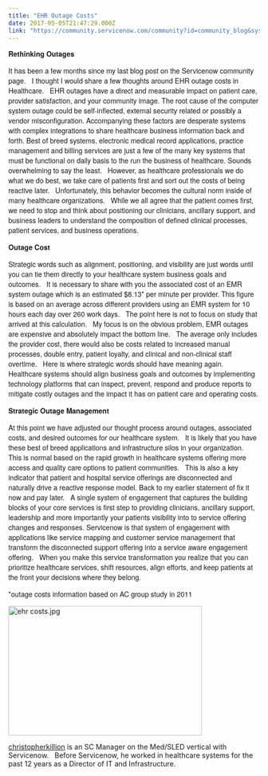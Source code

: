 ```yaml
---
title: "EHR Outage Costs"
date: 2017-05-05T21:47:29.000Z
link: "https://community.servicenow.com/community?id=community_blog&sys_id=68ccee25dbd0dbc01dcaf3231f961944"
---
```

<p><span style="font-size: 10.5pt; font-family: 'Helvetica Neue';"><strong>Rethinking Outages</strong></span></p><p></p><p><span style="font-size: 10.5pt; font-family: 'Helvetica Neue';">It has been a few months since my last blog post on the Servicenow community page.   I thought I would share a few thoughts around EHR outage costs in Healthcare.   EHR outages have a direct and measurable impact on patient care, provider satisfaction, and your community image. The root cause of the computer system outage could be self-inflected, external security related or possibly a vendor misconfiguration. Accompanying these factors are desperate systems with complex integrations to share healthcare business information back and forth. Best of breed systems, electronic medical record applications, practice management and billing services are just a few of the many key systems that must be functional on daily basis to the run the business of healthcare. Sounds overwhelming to say the least.   However, as healthcare professionals we do what we do best, we take care of patients first and sort out the costs of being reactive later.   Unfortunately, this behavior becomes the cultural norm inside of many healthcare organizations.   While we all agree that the patient comes first, we need to stop and think about positioning our clinicians, ancillary support, and business leaders to understand the composition of defined clinical processes, patient services, and business operations.</span></p><p></p><p><span style="font-size: 10.5pt; font-family: 'Helvetica Neue';"><strong>Outage Cost</strong></span></p><p><span style="font-size: 10.5pt; font-family: 'Helvetica Neue';">Strategic words such as alignment, positioning, and visibility are just words until you can tie them directly to your healthcare system business goals and outcomes.   It is necessary to share with you the associated cost of an EMR system outage which is an estimated $8.13* per minute per provider. This figure is based on an average across different providers using an EMR system for 10 hours each day over 260 work days.   The point here is not to focus on study that arrived at this calculation.   My focus is on the obvious problem, EMR outages are expensive and absolutely impact the bottom line.   The average only includes the provider cost, there would also be costs related to increased manual processes, double entry, patient loyalty, and clinical and non-clinical staff overtime.   Here is where strategic words should have meaning again.   Healthcare systems should align business goals and outcomes by implementing technology platforms that can inspect, prevent, respond and produce reports to mitigate costly outages and the impact it has on patient care and operating costs.</span></p><p></p><p><span style="font-size: 10.5pt; font-family: 'Helvetica Neue';"><strong>Strategic Outage Management</strong></span></p><p></p><p><span style="font-size: 10.5pt; font-family: 'Helvetica Neue';">At this point we have adjusted our thought process around outages, associated costs, and desired outcomes for our healthcare system.   It is likely that you have these best of breed applications and infrastructure silos in your organization.   This is normal based on the rapid growth in healthcare systems offering more access and quality care options to patient communities.   This is also a key indicator that patient and hospital service offerings are disconnected and naturally drive a reactive response model. Back to my earlier statement of fix it now and pay later.   A single system of engagement that captures the building blocks of your core services is first step to providing clinicians, ancillary support, leadership and more importantly your patients visibility into to service offering changes and responses. Servicenow is that system of engagement with applications like service mapping and customer service management that transform the disconnected support offering into a service aware engagement offering.   When you make this service transformation you realize that you can prioritize healthcare services, shift resources, align efforts, and keep patients at the front your decisions where they belong.</span></p><p></p><p><span style="font-size: 10.5pt; font-family: 'Helvetica Neue';">*outage costs information based on AC group study in 2011</span></p><p><img  alt="ehr costs.jpg" class="image-1 jive-image" height="260" src="07c9eff1db1893049c9ffb651f961980.iix" style="width: 388px; height: 259.563px;" width="388"/></p><p><a title="christopherkillion" __default_attr="51631" __jive_macro_name="user" _jive_internal="true" class="jive_macro jive_macro_user" data-orig-content="christopherkillion" data-renderedposition="903_8_125_16" href="/community?id=community_user_profile&user=cb3092e5db581fc09c9ffb651f961969">christopherkillion</a> is an SC Manager on the Med/SLED vertical with Servicenow.   Before Servicenow, he worked in healthcare systems for the past 12 years as a Director of IT and Infrastructure.</p>